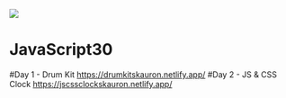 ﻿![](https://javascript30.com/images/JS3-social-share.png)

# JavaScript30

#Day  1 - Drum Kit
https://drumkitskauron.netlify.app/
#Day  2 - JS & CSS Clock
https://jscssclockskauron.netlify.app/
